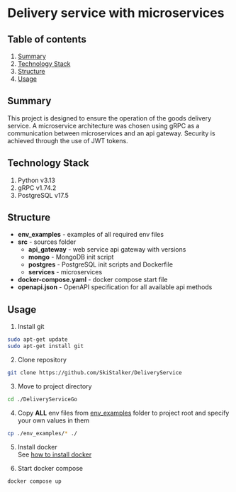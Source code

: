 # Delivery service with microservices
## Table of contents

1. [Summary](#summary)
2. [Technology Stack](#technology-stack)
3. [Structure](#structure)
4. [Usage](#usage)

## Summary
This project is designed to ensure the operation of the goods delivery service. 
A microservice architecture was chosen using gRPC as a communication between microservices and an api gateway.
Security is achieved through the use of JWT tokens.

## Technology Stack
1. Python v3.13
2. gRPC v1.74.2
3. PostgreSQL v17.5

## Structure
- __env_examples__ - examples of all required env files
- __src__ - sources folder
    - __api_gateway__ - web service api gateway with versions
    - __mongo__ - MongoDB init script
    - __postgres__ - PostgreSQL init scripts and Dockerfile
    - __services__ - microservices
- __docker-compose.yaml__ - docker compose start file
- __openapi.json__ - OpenAPI specification for all available api methods

## Usage
1. Install git
```bash
sudo apt-get update
sudo apt-get install git
```

2. Clone repository
```bash
git clone https://github.com/SkiStalker/DeliveryService
```

3. Move to project directory
```bash
cd ./DeliveryServiceGo
```

4. Copy __ALL__ env files from [env_examples](./env_examples) folder to project root and specify your own values in them
```bash
cp ./env_examples/* ./
```

5. Install docker <br>
See [how to install docker](https://docs.docker.com/desktop/setup/install/linux/)

6. Start docker compose
```bash
docker compose up
```